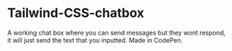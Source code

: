 # Tailwind-CSS-chatbox
A working chat box where you can send messages but they wont respond, it will just send the text that you inputted. Made in CodePen.

